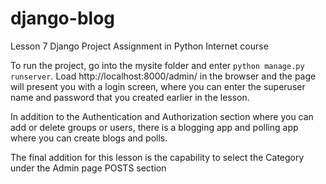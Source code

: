 # django-blog
Lesson 7 Django Project Assignment in Python Internet course

To run the project, go into the mysite folder and enter `python manage.py runserver`.  Load http://localhost:8000/admin/ in the browser and the page will present you with a login screen, where you can enter the superuser name and password that you created earlier in the lesson.

In addition to the Authentication and Authorization section where you can add or delete groups or users, there is a blogging app and polling app where you can create blogs and polls.

The final addition for this lesson is the capability to select the Category under the Admin page POSTS section
